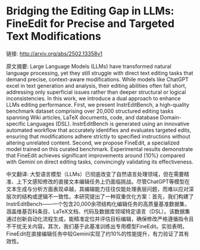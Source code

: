 # Bridging the Editing Gap in LLMs: FineEdit for Precise and Targeted Text Modifications

链接: http://arxiv.org/abs/2502.13358v1

原文摘要:
Large Language Models (LLMs) have transformed natural language processing,
yet they still struggle with direct text editing tasks that demand precise,
context-aware modifications. While models like ChatGPT excel in text generation
and analysis, their editing abilities often fall short, addressing only
superficial issues rather than deeper structural or logical inconsistencies. In
this work, we introduce a dual approach to enhance LLMs editing performance.
First, we present InstrEditBench, a high-quality benchmark dataset comprising
over 20,000 structured editing tasks spanning Wiki articles, LaTeX documents,
code, and database Domain-specific Languages (DSL). InstrEditBench is generated
using an innovative automated workflow that accurately identifies and evaluates
targeted edits, ensuring that modifications adhere strictly to specified
instructions without altering unrelated content. Second, we propose FineEdit, a
specialized model trained on this curated benchmark. Experimental results
demonstrate that FineEdit achieves significant improvements around {10\%}
compared with Gemini on direct editing tasks, convincingly validating its
effectiveness.

中文翻译:
大型语言模型（LLMs）已彻底改变了自然语言处理领域，但在需要精准、上下文感知修改的直接文本编辑任务上仍面临挑战。尽管ChatGPT等模型在文本生成与分析方面表现卓越，其编辑能力往往仅能处理表层问题，而难以应对深层次的结构或逻辑不一致性。本研究提出了一种双重优化方案：首先，我们构建了InstrEditBench——一个包含20,000余项结构化编辑任务的高质量基准数据集，涵盖维基百科条目、LaTeX文档、代码及数据库领域特定语言（DSL）。该数据集通过创新自动化流程生成，能精准定位并评估目标编辑，确保修改严格遵循指令且不干扰无关内容。其次，我们基于此基准训练出专用模型FineEdit。实验表明，FineEdit在直接编辑任务中较Gemini实现了约10%的性能提升，有力验证了其有效性。
